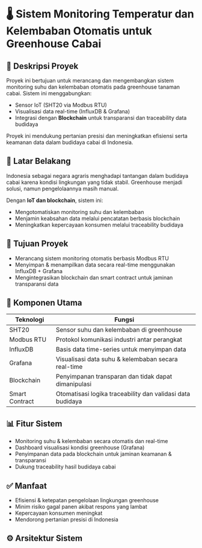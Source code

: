 # 🌡️ Sistem Monitoring Temperatur dan Kelembaban Otomatis untuk Greenhouse Cabai

## 📌 Deskripsi Proyek

Proyek ini bertujuan untuk merancang dan mengembangkan sistem monitoring suhu dan kelembaban otomatis pada greenhouse tanaman cabai. Sistem ini menggabungkan:

- Sensor IoT (SHT20 via Modbus RTU)
- Visualisasi data real-time (InfluxDB & Grafana)
- Integrasi dengan **Blockchain** untuk transparansi dan traceability data budidaya

Proyek ini mendukung pertanian presisi dan meningkatkan efisiensi serta keamanan data dalam budidaya cabai di Indonesia.

## 🌱 Latar Belakang

Indonesia sebagai negara agraris menghadapi tantangan dalam budidaya cabai karena kondisi lingkungan yang tidak stabil. Greenhouse menjadi solusi, namun pengelolaannya masih manual.

Dengan **IoT dan blockchain**, sistem ini:

- Mengotomatiskan monitoring suhu dan kelembaban
- Menjamin keabsahan data melalui pencatatan berbasis blockchain
- Meningkatkan kepercayaan konsumen melalui traceability budidaya

## 🎯 Tujuan Proyek

- Merancang sistem monitoring otomatis berbasis Modbus RTU
- Menyimpan & menampilkan data secara real-time menggunakan InfluxDB + Grafana
- Mengintegrasikan blockchain dan smart contract untuk jaminan transparansi data

## 🔧 Komponen Utama

| Teknologi         | Fungsi                                                                 |
|-------------------|------------------------------------------------------------------------|
| SHT20             | Sensor suhu dan kelembaban di greenhouse                               |
| Modbus RTU        | Protokol komunikasi industri antar perangkat                            |
| InfluxDB          | Basis data time-series untuk menyimpan data                            |
| Grafana           | Visualisasi data suhu & kelembaban secara real-time                     |
| Blockchain        | Penyimpanan transparan dan tidak dapat dimanipulasi                     |
| Smart Contract    | Otomatisasi logika traceability dan validasi data budidaya              |

## 📊 Fitur Sistem

- Monitoring suhu & kelembaban secara otomatis dan real-time
- Dashboard visualisasi kondisi greenhouse (Grafana)
- Penyimpanan data pada blockchain untuk jaminan keamanan & transparansi
- Dukung traceability hasil budidaya cabai

## ✅ Manfaat

- Efisiensi & ketepatan pengelolaan lingkungan greenhouse
- Minim risiko gagal panen akibat respons yang lambat
- Kepercayaan konsumen meningkat
- Mendorong pertanian presisi di Indonesia

## ⚙️ Arsitektur Sistem

